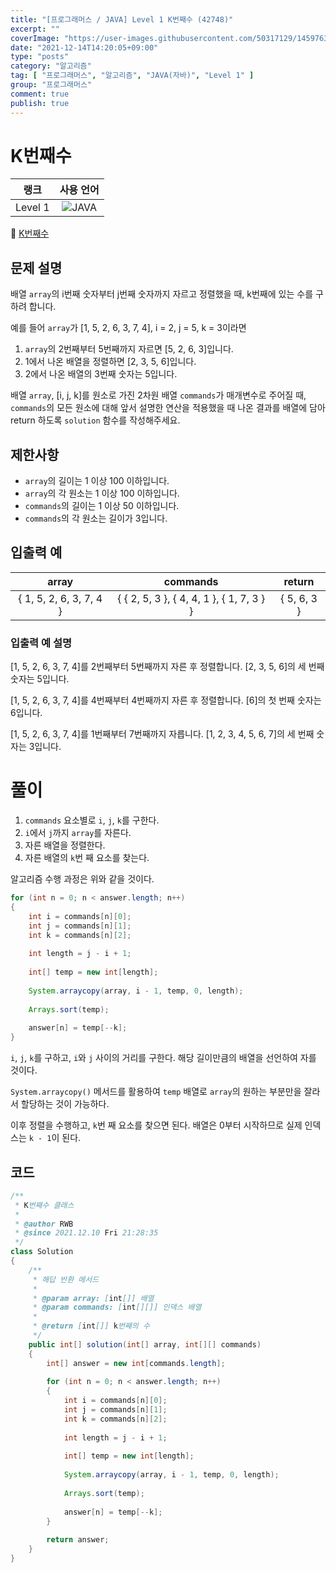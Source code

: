 ```yaml
---
title: "[프로그래머스 / JAVA] Level 1 K번째수 (42748)"
excerpt: ""
coverImage: "https://user-images.githubusercontent.com/50317129/145976356-6b5d1430-31c0-4c34-829e-6be8f747ab19.png"
date: "2021-12-14T14:20:05+09:00"
type: "posts"
category: "알고리즘"
tag: [ "프로그래머스", "알고리즘", "JAVA(자바)", "Level 1" ]
group: "프로그래머스"
comment: true
publish: true
---
```


# K번째수

|  랭크   |                                                      사용 언어                                                      |
| :-----: | :-----------------------------------------------------------------------------------------------------------------: |
| Level 1 | ![JAVA](https://shields.io/badge/java-JDK%2011-lightgray?logo=java&style=plastic&logoColor=white&labelColor=orange) |

🔗 [K번째수](https://programmers.co.kr/learn/courses/30/lessons/42748)





## 문제 설명

배열 `array`의 i번째 숫자부터 j번째 숫자까지 자르고 정렬했을 때, k번째에 있는 수를 구하려 합니다.

예를 들어 `array`가 [1, 5, 2, 6, 3, 7, 4], i = 2, j = 5, k = 3이라면

1. `array`의 2번째부터 5번째까지 자르면 [5, 2, 6, 3]입니다.
2. 1에서 나온 배열을 정렬하면 [2, 3, 5, 6]입니다.
3. 2에서 나온 배열의 3번째 숫자는 5입니다.

배열 `array`, [i, j, k]를 원소로 가진 2차원 배열 `commands`가 매개변수로 주어질 때, `commands`의 모든 원소에 대해 앞서 설명한 연산을 적용했을 때 나온 결과를 배열에 담아 return 하도록 `solution` 함수를 작성해주세요.





## 제한사항

* `array`의 길이는 1 이상 100 이하입니다.
* `array`의 각 원소는 1 이상 100 이하입니다.
* `commands`의 길이는 1 이상 50 이하입니다.
* `commands`의 각 원소는 길이가 3입니다.





## 입출력 예

|          array          |                 commands                  |   return    |
| :---------------------: | :---------------------------------------: | :---------: |
| { 1, 5, 2, 6, 3, 7, 4 } | { { 2, 5, 3 }, { 4, 4, 1 }, { 1, 7, 3 } } | { 5, 6, 3 } |



### 입출력 예 설명

[1, 5, 2, 6, 3, 7, 4]를 2번째부터 5번째까지 자른 후 정렬합니다. [2, 3, 5, 6]의 세 번째 숫자는 5입니다.

[1, 5, 2, 6, 3, 7, 4]를 4번째부터 4번째까지 자른 후 정렬합니다. [6]의 첫 번째 숫자는 6입니다.

[1, 5, 2, 6, 3, 7, 4]를 1번째부터 7번째까지 자릅니다. [1, 2, 3, 4, 5, 6, 7]의 세 번째 숫자는 3입니다.










# 풀이

1. `commands` 요소별로 `i`, `j`, `k`를 구한다.
2. `i`에서 `j`까지 `array`를 자른다.
3. 자른 배열을 정렬한다.
4. 자른 배열의 `k`번 째 요소를 찾는다.

알고리즘 수행 과정은 위와 같을 것이다.

``` java
for (int n = 0; n < answer.length; n++)
{
	int i = commands[n][0];
	int j = commands[n][1];
	int k = commands[n][2];
	
	int length = j - i + 1;
	
	int[] temp = new int[length];
	
	System.arraycopy(array, i - 1, temp, 0, length);
	
	Arrays.sort(temp);
	
	answer[n] = temp[--k];
}
```

`i`, `j`, `k`를 구하고, `i`와 `j` 사이의 거리를 구한다. 해당 길이만큼의 배열을 선언하여 자를 것이다.

`System.arraycopy()` 메서드를 활용하여 `temp` 배열로 `array`의 원하는 부분만을 잘라서 할당하는 것이 가능하다.

이후 정렬을 수행하고, `k`번 째 요소를 찾으면 된다. 배열은 0부터 시작하므로 실제 인덱스는 `k - 1`이 된다.





## 코드

``` java
/**
 * K번째수 클래스
 *
 * @author RWB
 * @since 2021.12.10 Fri 21:28:35
 */
class Solution
{
	/**
	 * 해답 반환 메서드
	 *
	 * @param array: [int[]] 배열
	 * @param commands: [int[][]] 인덱스 배열
	 *
	 * @return [int[]] k번째의 수
	 */
	public int[] solution(int[] array, int[][] commands)
	{
		int[] answer = new int[commands.length];
		
		for (int n = 0; n < answer.length; n++)
		{
			int i = commands[n][0];
			int j = commands[n][1];
			int k = commands[n][2];
			
			int length = j - i + 1;
			
			int[] temp = new int[length];
			
			System.arraycopy(array, i - 1, temp, 0, length);
			
			Arrays.sort(temp);
			
			answer[n] = temp[--k];
		}
		
		return answer;
	}
}
```